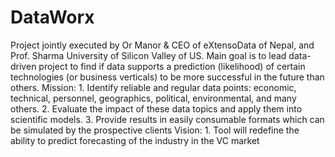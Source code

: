 # DataWorx
Project jointly executed by Or Manor &amp; CEO of eXtensoData of Nepal, and Prof. Sharma University of Silicon Valley of US.    Main goal is to lead data-driven project to find if data supports a prediction  (likelihood) of certain technologies (or business verticals) to be more successful in the future than others.    Mission:  1. Identify reliable and regular data points: economic, technical, personnel, geographics, political, environmental, and many others.               2. Evaluate the impact of these data topics and apply them into scientific models.                                                  3. Provide results in easily consumable formats which can be simulated by the prospective clients   Vision:  1. Tool will redefine the ability to predict forecasting of the industry in the VC market      

